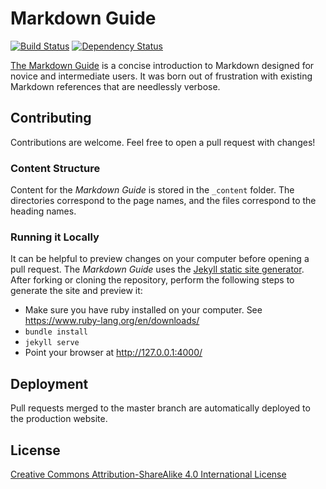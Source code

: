 # Markdown Guide

[![Build Status](https://travis-ci.org/mattcone/markdown-guide.svg?branch=master)](https://travis-ci.org/mattcone/markdown-guide)
[![Dependency Status](https://gemnasium.com/badges/github.com/mattcone/markdown-guide.svg)](https://gemnasium.com/github.com/mattcone/markdown-guide)

[The Markdown Guide](https://www.markdownguide.org) is a concise introduction to Markdown designed for novice and intermediate users. It was born out of frustration with existing Markdown references that are needlessly verbose.

## Contributing

Contributions are welcome. Feel free to open a pull request with changes!

### Content Structure

Content for the *Markdown Guide* is stored in the `_content` folder. The directories correspond to the page names, and the files correspond to the heading names. 

### Running it Locally

It can be helpful to preview changes on your computer before opening a pull request. The *Markdown Guide* uses the [Jekyll static site generator](http://jekyllrb.com/). After forking or cloning the repository, perform the following steps to generate the site and preview it:

- Make sure you have ruby installed on your computer. See https://www.ruby-lang.org/en/downloads/
- `bundle install`
- `jekyll serve`
- Point your browser at http://127.0.0.1:4000/

## Deployment

Pull requests merged to the master branch are automatically deployed to the production website.

## License

[Creative Commons Attribution-ShareAlike 4.0 International License](LICENSE.txt)
